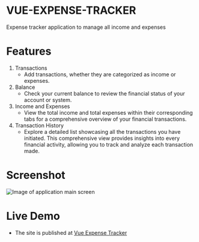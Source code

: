 # VUE-EXPENSE-TRACKER

Expense tracker application to manage all income and expenses

# Features
 1. Transactions
    - Add transactions, whether they are categorized as income or expenses.
 2. Balance
    - Check your current balance to review the financial status of your account or system.
 3. Income and Expenses
    - View the total income and total expenses within their corresponding tabs for a comprehensive overview of your financial transactions.
 4. Transaction History
    - Explore a detailed list showcasing all the transactions you have initiated. This comprehensive view provides insights into every financial activity, allowing you to track and analyze each transaction made.

# Screenshot

![Image of application main screen](https://github.com/mohamed650/VUE-EXPENSE-TRACKER/blob/master/src/assets/Home.png)

# Live Demo

 - The site is published at [Vue Expense Tracker](https://65e1a37b782a51af933100fd--vueexpensetracker.netlify.app/)



